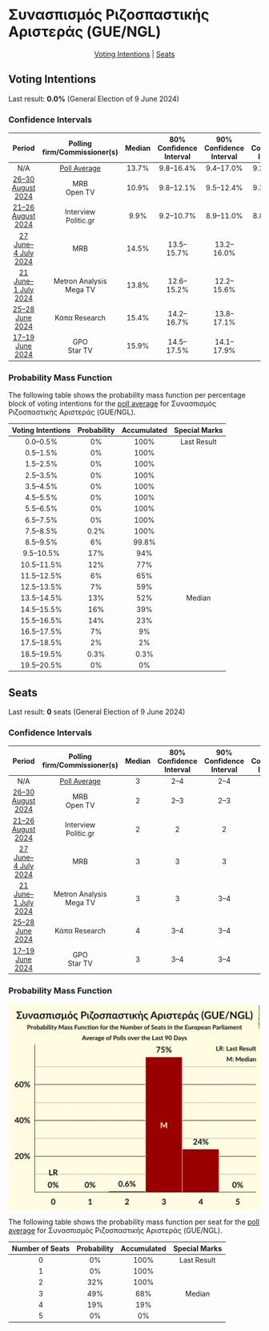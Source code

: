 # Συνασπισμός Ριζοσπαστικής Αριστεράς (GUE/NGL)

<p align="center"><a href="#voting-intentions">Voting Intentions</a> | <a href="#seats">Seats</a></p>

## Voting Intentions

Last result: **0.0%** (General Election of 9 June 2024)

### Confidence Intervals

| Period     | Polling firm/Commissioner(s) | Median | 80% Confidence Interval | 90% Confidence Interval | 95% Confidence Interval | 99% Confidence Interval |
|:----------:|:----------------:|:-----------:|:-----------------------:|:-----------------------:|:-----------------------:|:-----------------------:|
| N/A | [Poll Average](average.html) | 13.7% | 9.8–16.4% | 9.4–17.0% | 9.2–17.4% | 8.7–18.3% |
| [26–30 August 2024](2024-08-30-MRB.html) | MRB <br> Open TV | 10.9% | 9.8–12.1% | 9.5–12.4% | 9.3–12.7% | 8.8–13.3% |
| [21–26 August 2024](2024-08-26-Interview.html) | Interview <br> Politic.gr | 9.9% | 9.2–10.7% | 8.9–11.0% | 8.8–11.2% | 8.4–11.6% |
| [27 June–4 July 2024](2024-07-04-MRB.html) | MRB | 14.5% | 13.5–15.7% | 13.2–16.0% | 12.9–16.3% | 12.4–16.9% |
| [21 June–1 July 2024](2024-07-01-MetronAnalysis.html) | Metron Analysis <br> Mega TV | 13.8% | 12.6–15.2% | 12.2–15.6% | 11.9–15.9% | 11.4–16.6% |
| [25–28 June 2024](2024-06-28-ΚάπαResearch.html) | Κάπα Research | 15.4% | 14.2–16.7% | 13.8–17.1% | 13.5–17.5% | 13.0–18.1% |
| [17–19 June 2024](2024-06-19-GPO.html) | GPO <br> Star TV | 15.9% | 14.5–17.5% | 14.1–17.9% | 13.8–18.3% | 13.2–19.0% |

### Probability Mass Function

The following table shows the probability mass function per percentage block of voting intentions for the [poll average](average.html) for Συνασπισμός Ριζοσπαστικής Αριστεράς (GUE/NGL).

| Voting Intentions | Probability | Accumulated | Special Marks |
|:-----------------:|:-----------:|:-----------:|:-------------:|
| 0.0–0.5% | 0% | 100% | Last Result |
| 0.5–1.5% | 0% | 100% |  |
| 1.5–2.5% | 0% | 100% |  |
| 2.5–3.5% | 0% | 100% |  |
| 3.5–4.5% | 0% | 100% |  |
| 4.5–5.5% | 0% | 100% |  |
| 5.5–6.5% | 0% | 100% |  |
| 6.5–7.5% | 0% | 100% |  |
| 7.5–8.5% | 0.2% | 100% |  |
| 8.5–9.5% | 6% | 99.8% |  |
| 9.5–10.5% | 17% | 94% |  |
| 10.5–11.5% | 12% | 77% |  |
| 11.5–12.5% | 6% | 65% |  |
| 12.5–13.5% | 7% | 59% |  |
| 13.5–14.5% | 13% | 52% | Median |
| 14.5–15.5% | 16% | 39% |  |
| 15.5–16.5% | 14% | 23% |  |
| 16.5–17.5% | 7% | 9% |  |
| 17.5–18.5% | 2% | 2% |  |
| 18.5–19.5% | 0.3% | 0.3% |  |
| 19.5–20.5% | 0% | 0% |  |


## Seats

Last result: **0** seats (General Election of 9 June 2024)

### Confidence Intervals

| Period     | Polling firm/Commissioner(s) | Median | 80% Confidence Interval | 90% Confidence Interval | 95% Confidence Interval | 99% Confidence Interval |
|:----------:|:----------------:|:------:|:-----------------------:|:-----------------------:|:-----------------------:|:-----------------------:|
| N/A | [Poll Average](average.html) | 3 | 2–4 | 2–4 | 2–4 | 2–4 |
| [26–30 August 2024](2024-08-30-MRB.html) | MRB <br> Open TV | 2 | 2–3 | 2–3 | 2–3 | 2–3 |
| [21–26 August 2024](2024-08-26-Interview.html) | Interview <br> Politic.gr | 2 | 2 | 2 | 2 | 2 |
| [27 June–4 July 2024](2024-07-04-MRB.html) | MRB | 3 | 3 | 3 | 3 | 2–4 |
| [21 June–1 July 2024](2024-07-01-MetronAnalysis.html) | Metron Analysis <br> Mega TV | 3 | 3 | 3–4 | 3–4 | 2–4 |
| [25–28 June 2024](2024-06-28-ΚάπαResearch.html) | Κάπα Research | 4 | 3–4 | 3–4 | 3–4 | 3–4 |
| [17–19 June 2024](2024-06-19-GPO.html) | GPO <br> Star TV | 3 | 3–4 | 3–4 | 3–4 | 3–4 |

### Probability Mass Function

![Graph with seats probability mass function not yet produced](average-seats-pmf-συνασπισμόςριζοσπαστικήςαριστεράςguengl.png "Seats Probability Mass Function")

The following table shows the probability mass function per seat for the [poll average](average.html) for Συνασπισμός Ριζοσπαστικής Αριστεράς (GUE/NGL).

| Number of Seats | Probability | Accumulated | Special Marks |
|:---------------:|:-----------:|:-----------:|:-------------:|
| 0 | 0% | 100% | Last Result |
| 1 | 0% | 100% |  |
| 2 | 32% | 100% |  |
| 3 | 49% | 68% | Median |
| 4 | 19% | 19% |  |
| 5 | 0% | 0% |  |


